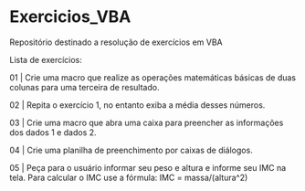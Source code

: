 # Exercicios_VBA
Repositório destinado a resolução de exercícios em VBA

Lista de exercícios:

01 | Crie uma macro que realize as operações matemáticas básicas de duas colunas para uma terceira de resultado.

02 | Repita o exercício 1, no entanto exiba a média desses números.

03 | Crie uma macro que abra uma caixa para preencher as informações dos dados 1 e dados 2.

04 | Crie uma planilha de preenchimento por caixas de diálogos.

05 | Peça para o usuário informar seu peso e altura e informe seu IMC na tela. Para calcular o IMC use a fórmula: IMC = massa/(altura^2)
